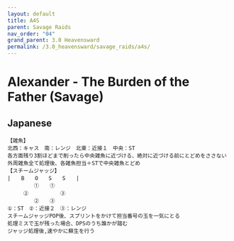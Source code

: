 ```yaml
---
layout: default
title: A4S
parent: Savage Raids
nav_order: "04"
grand_parent: 3.0 Heavensward
permalink: /3.0_heavensward/savage_raids/a4s/
---
```


# Alexander - The Burden of the Father (Savage)

## Japanese
```
【雑魚】
北西：キャス　南：レンジ　北東：近接１　中央：ST
各方面残り3割ほどまで削ったら中央雑魚に近づける、絶対に近づける前にとどめをささない
外周雑魚全て処理後、各雑魚担当＋STで中央雑魚とどめ
【スチームジャッジ】
|　　B　　O　　S　　S　　|
　　　　　①　　①
　　　②　　　　　　③
　　　　　②　　③
①：ST　②：近接２　③：レンジ
スチームジャッジPOP後、スプリントをかけて担当番号の玉を一気にとる
処理ミスで玉が残った場合、DPSのうち誰かが踏む
ジャッジ処理後,速やかに蘇生を行う
```